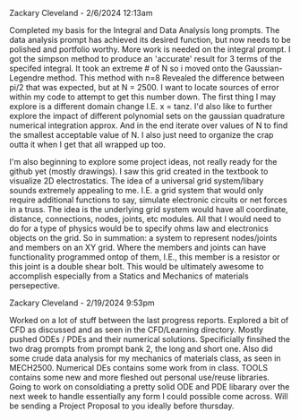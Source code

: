 Zackary Cleveland - 2/6/2024 12:13am

Completed my basis for the Integral and Data Analysis long prompts.
The data analysis prompt has achieved its desired function, but now needs to be polished and portfolio worthy. More work 
is needed on the integral prompt. I got the simpson method to produce an 'accurate' result for 3 terms of the specifed 
integral. It took an extreme # of N so i moved onto the Gaussian-Legendre method. This method with n=8 Revealed the difference 
between pi/2 that was expected, but at N = 2500. I want to locate sources of error within my code to attempt to get this number down. 
The first thing I may explore is a different domain change I.E. x = tanz. I'd also like to further explore the impact of different polynomial 
sets on the gaussian quadrature numerical integration approx. And in the end iterate over values of N to find the smallest acceptable value of N. 
I also just need to organize the crap outta it when I get that all wrapped up too.

I'm also beginning to explore some project ideas, not really ready for the github yet (mostly drawings). I saw this grid created in the textbook to
visualize 2D electrostatics. The idea of a universal grid system/libary sounds extremely appealing to me. I.E. a grid system that would only require additional functions
to say, simulate electronic circuits or net forces in a truss. The idea is the underlying grid system would have all coordinate, distance, connections, nodes, joints, etc modules.
All that I would need to do for a type of physics would be to specify ohms law and electronics objects on the grid. So in summation: a system to represent nodes/joints and members on an XY grid.
Where the members and joints can have functionality programmed ontop of them, I.E., this member is a resistor or this joint is a double shear bolt. This would be ultimately awesome to accomplish
especially from a Statics and Mechanics of materials persepective. 



Zackary Cleveland - 2/19/2024 9:53pm

Worked on a lot of stuff between the last progress reports. Explored a bit of CFD as discussed and as seen in the CFD/Learning directory. Mostly pushed ODEs / PDEs and their numerical solutions.
Specificially finsihed the two drag prompts from prompt bank 2, the long and short one. Also did some crude data analysis for my mechanics of materials class, as seen in MECH2500. Numerical DEs contains some
work from in class. TOOLS contains some new and more fleshed out personal use/reuse libraries. Going to work on consoldiating a pretty solid ODE and PDE libarary over the next week to handle essentially
any form I could possible come across. Will be sending a Project Proposal to you ideally before thursday.
